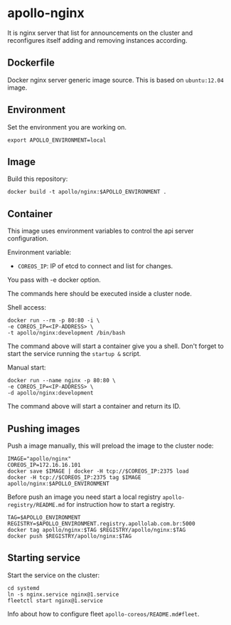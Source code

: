 apollo-nginx
============

It is nginx server that list for announcements on the cluster and
reconfigures itself adding and removing instances according.

Dockerfile
----------

Docker nginx server generic image source. This is based on `ubuntu:12.04` image.


Environment
-----------

Set the environment you are working on.

```
export APOLLO_ENVIRONMENT=local
```

Image
-----

Build this repository:

```
docker build -t apollo/nginx:$APOLLO_ENVIRONMENT .
```

Container
---------

This image uses environment variables to control the api server configuration.

Environment variable:

 * `COREOS_IP`: IP of etcd to connect and list for changes.

You pass with -e docker option.

The commands here should be executed inside a cluster node.

Shell access:

```
docker run --rm -p 80:80 -i \
-e COREOS_IP=<IP-ADDRESS> \
-t apollo/nginx:development /bin/bash
```

The command above will start a container give you a shell. Don't
forget to start the service running the `startup &` script.

Manual start:

```
docker run --name nginx -p 80:80 \
-e COREOS_IP=<IP-ADDRESS> \
-d apollo/nginx:development
```

The command above will start a container and return its ID.

Pushing images
--------------

Push a image manually, this will preload the image to the cluster node:

```
IMAGE="apollo/nginx"
COREOS_IP=172.16.16.101
docker save $IMAGE | docker -H tcp://$COREOS_IP:2375 load
docker -H tcp://$COREOS_IP:2375 tag $IMAGE apollo/nginx:$APOLLO_ENVIRONMENT
```

Before push an image you need start a local registry `apollo-registry/README.md`
for instruction how to start a registry.

```
TAG=$APOLLO_ENVIRONMENT
REGISTRY=$APOLLO_ENVIRONMENT.registry.apollolab.com.br:5000
docker tag apollo/nginx:$TAG $REGISTRY/apollo/nginx:$TAG
docker push $REGISTRY/apollo/nginx:$TAG
```

Starting service
----------------

Start the service on the cluster:

```
cd systemd
ln -s nginx.service nginx@1.service
fleetctl start nginx@1.service
```
Info about how to configure fleet `apollo-coreos/README.md#fleet`.
